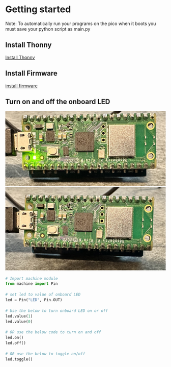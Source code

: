 # Getting started
Note: To automatically run your programs on the pico when it boots you must save your python script as main.py
## Install Thonny
[Install Thonny](https://projects.raspberrypi.org/en/projects/getting-started-with-the-pico/2)

## Install Firmware
[install firmware](https://projects.raspberrypi.org/en/projects/getting-started-with-the-pico/3)

## Turn on and off the onboard LED
![LED On](../images/led_on.jpg)
![LED Off](../images/led_off.jpg)

```python
# Import machine module
from machine import Pin

# set led to value of onboard LED
led = Pin("LED", Pin.OUT)

# Use the below to turn onboard LED on or off
led.value(1)
led.value(0)

# OR use the below code to turn on and off
led.on()
led.off()

# OR use the below to toggle on/off
led.toggle()
```
